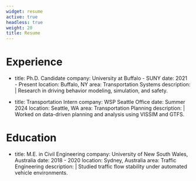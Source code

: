 ```yaml
---
widget: resume
active: true
headless: true
weight: 20
title: Resume
---
```


# Experience
- title: Ph.D. Candidate
  company: University at Buffalo - SUNY
  date: 2021 - Present
  location: Buffalo, NY
  area: Transportation Systems
  description: |
    Research in driving behavior modeling, simulation, and safety.

- title: Transportation Intern
  company: WSP Seattle Office
  date: Summer 2024
  location: Seattle, WA
  area: Transportation Planning
  description: |
    Worked on data-driven planning and analysis using VISSIM and GTFS.

# Education
- title: M.E. in Civil Engineering
  company: University of New South Wales, Australia
  date: 2018 - 2020
  location: Sydney, Australia
  area: Traffic Engineering
  description: |
    Studied traffic flow stability under automated vehicle environments.
